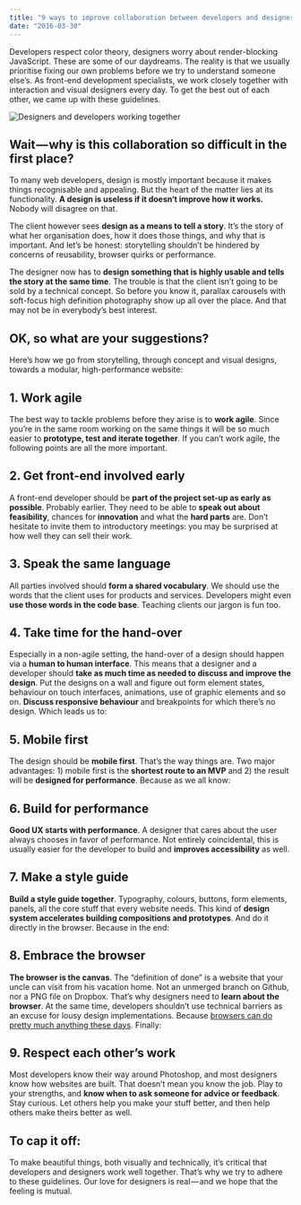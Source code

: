 ```yaml
---
title: "9 ways to improve collaboration between developers and designers"
date: "2016-03-30"
---
```

Developers respect color theory, designers worry about render-blocking JavaScript. These are some of our daydreams. The reality is that we usually prioritise fixing our own problems before we try to understand someone else’s. As front-end development specialists, we work closely together with interaction and visual designers every day. To get the best out of each other, we came up with these guidelines.

![Designers and developers working together](https://www.datocms-assets.com/2651/1500889588-designers-developers-working-together.jpg?ch=Width,DPR&auto=compress&auto=format&w=990 "Photo taken during our “Developers ❤ designers” day with UNITiD. We talked about code and design, and put our ideas into practice by teaming up to build random prototypes.")

## Wait — why is this collaboration so difficult in the first place?

To many web developers, design is mostly important because it makes things recognisable and appealing. But the heart of the matter lies at its functionality. **A design is useless if it doesn‘t improve how it works.** Nobody will disagree on that.

The client however sees **design as a means to tell a story**. It’s the story of what her organisation does, how it does those things, and why that is important. And let’s be honest: storytelling shouldn’t be hindered by concerns of reusability, browser quirks or performance.

The designer now has to **design something that is highly usable and tells the story at the same time**. The trouble is that the client isn’t going to be sold by a technical concept. So before you know it, parallax carousels with soft-focus high definition photography show up all over the place. And that may not be in everybody’s best interest.

## OK, so what are your suggestions?

Here’s how we go from storytelling, through concept and visual designs, towards a modular, high-performance website:

## 1. Work agile

The best way to tackle problems before they arise is to **work agile**. Since you’re in the same room working on the same things it will be so much easier to **prototype, test and iterate together**. If you can’t work agile, the following points are all the more important.

## 2. Get front-end involved early

A front-end developer should be **part of the project set-up as early as possible**. Probably earlier. They need to be able to **speak out about feasibility**, chances for **innovation** and what the **hard parts** are. Don’t hesitate to invite them to introductory meetings: you may be surprised at how well they can sell their work.

## 3. Speak the same language

All parties involved should **form a shared vocabulary**. We should use the words that the client uses for products and services. Developers might even **use those words in the code base**. Teaching clients our jargon is fun too.

## 4. Take time for the hand-over

Especially in a non-agile setting, the hand-over of a design should happen via a **human to human interface**. This means that a designer and a developer should **take as much time as needed to discuss and improve the design**. Put the designs on a wall and figure out form element states, behaviour on touch interfaces, animations, use of graphic elements and so on. **Discuss responsive behaviour** and breakpoints for which there’s no design. Which leads us to:

## 5. Mobile first

The design should be **mobile first**. That’s the way things are. Two major advantages: 1) mobile first is the **shortest route to an MVP** and 2) the result will be **designed for performance**. Because as we all know:

## 6. Build for performance

**Good UX starts with performance**. A designer that cares about the user always chooses in favor of performance. Not entirely coincidental, this is usually easier for the developer to build and **improves accessibility** as well.

## 7. Make a style guide

**Build a style guide together**. Typography, colours, buttons, form elements, panels, all the core stuff that every website needs. This kind of **design system accelerates building compositions and prototypes**. And do it directly in the browser. Because in the end:

## 8. Embrace the browser

**The browser is the canvas**. The “definition of done” is a website that your uncle can visit from his vacation home. Not an unmerged branch on Github, nor a PNG file on Dropbox. That’s why designers need to **learn about the browser**. At the same time, developers shouldn’t use technical barriers as an excuse for lousy design implementations. Because [browsers can do pretty much anything these days](https://www.chromeexperiments.com/). Finally:

## 9. Respect each other’s work

Most developers know their way around Photoshop, and most designers know how websites are built. That doesn’t mean you know the job. Play to your strengths, and **know when to ask someone for advice or feedback**. Stay curious. Let others help you make your stuff better, and then help others make theirs better as well.

## To cap it off:

To make beautiful things, both visually and technically, it’s critical that developers and designers work well together. That’s why we try to adhere to these guidelines. Our love for designers is real — and we hope that the feeling is mutual.